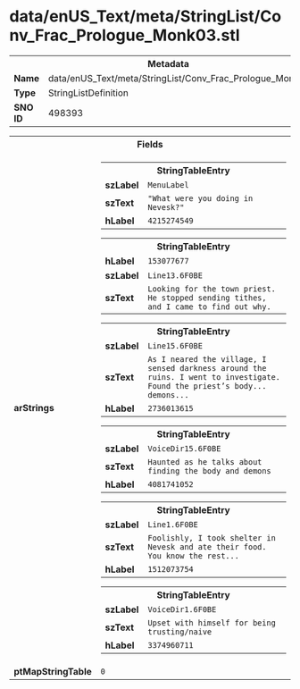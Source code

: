 <h1>data/enUS_Text/meta/StringList/Conv_Frac_Prologue_Monk03.stl</h1><table><tr><th colspan="100%">Metadata</th></tr><tr><td><b>Name</b></td><td>data/enUS_Text/meta/StringList/Conv_Frac_Prologue_Monk03.stl</td></tr><tr><td><b>Type</b></td><td>StringListDefinition</td></tr><tr><td><b>SNO ID</b></td><td>498393</td></tr></table>

<table><tr><th colspan="100%">Fields</th></tr><tr><td><b>arStrings</b></td><td><table><tr><th colspan="100%">StringTableEntry</th></tr><tr><td><b>szLabel</b></td><td><code>MenuLabel</code></td></tr><tr><td><b>szText</b></td><td><code>"What were you doing in Nevesk?"</code></td></tr><tr><td><b>hLabel</b></td><td><code>4215274549</code></td></tr></table>


<table><tr><th colspan="100%">StringTableEntry</th></tr><tr><td><b>hLabel</b></td><td><code>153077677</code></td></tr><tr><td><b>szLabel</b></td><td><code>Line13.6F0BE</code></td></tr><tr><td><b>szText</b></td><td><code>Looking for the town priest. He stopped sending tithes, and I came to find out why.</code></td></tr></table>


<table><tr><th colspan="100%">StringTableEntry</th></tr><tr><td><b>szLabel</b></td><td><code>Line15.6F0BE</code></td></tr><tr><td><b>szText</b></td><td><code>As I neared the village, I sensed darkness around the ruins. I went to investigate. Found the priest’s body... demons...</code></td></tr><tr><td><b>hLabel</b></td><td><code>2736013615</code></td></tr></table>


<table><tr><th colspan="100%">StringTableEntry</th></tr><tr><td><b>szLabel</b></td><td><code>VoiceDir15.6F0BE</code></td></tr><tr><td><b>szText</b></td><td><code>Haunted as he talks about finding the body and demons</code></td></tr><tr><td><b>hLabel</b></td><td><code>4081741052</code></td></tr></table>


<table><tr><th colspan="100%">StringTableEntry</th></tr><tr><td><b>szLabel</b></td><td><code>Line1.6F0BE</code></td></tr><tr><td><b>szText</b></td><td><code>Foolishly, I took shelter in Nevesk and ate their food. You know the rest...</code></td></tr><tr><td><b>hLabel</b></td><td><code>1512073754</code></td></tr></table>


<table><tr><th colspan="100%">StringTableEntry</th></tr><tr><td><b>szLabel</b></td><td><code>VoiceDir1.6F0BE</code></td></tr><tr><td><b>szText</b></td><td><code>Upset with himself for being trusting/naive</code></td></tr><tr><td><b>hLabel</b></td><td><code>3374960711</code></td></tr></table>


</td></tr><tr><td><b>ptMapStringTable</b></td><td><code>0</code></td></tr></table>

